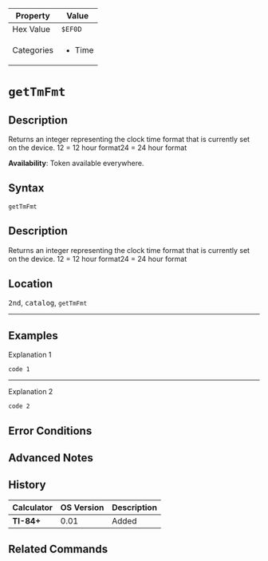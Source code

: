| Property      | Value |
|---------------|-------|
| Hex Value     | `$EF0D`|
| Categories    | <ul><li>Time</li></ul> |

# `getTmFmt`

## Description
Returns an integer representing the clock time format that is currently set on the device.
12 = 12 hour format24 = 24 hour format


<b>Availability</b>: Token available everywhere.

## Syntax
`getTmFmt`

## Description
Returns an integer representing the clock time format that is currently set on the device.
12 = 12 hour format24 = 24 hour format

## Location
<kbd>2nd</kbd>, <kbd>catalog</kbd>, `getTmFmt`
<hr>

## Examples

Explanation 1
```ti-basic
code 1
```
---
Explanation 2
```ti-basic
code 2
```

## Error Conditions


## Advanced Notes


## History
| Calculator | OS Version | Description |
|------------|------------|-------------|
| <b>TI-84+</b> | 0.01 | Added

## Related Commands

    